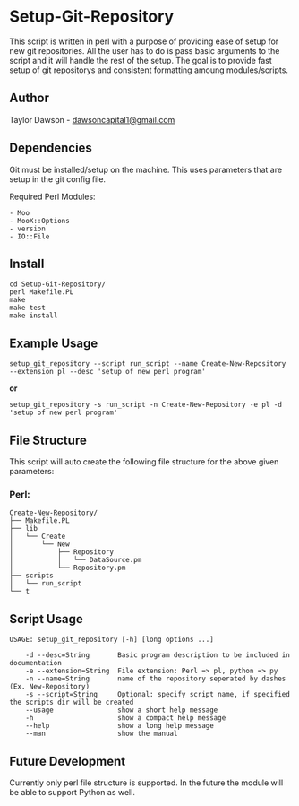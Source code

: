 # Setup-Git-Repository

This script is written in perl with a purpose of providing ease of setup for
new git repositories. All the user has to do is pass basic arguments to the
script and it will handle the rest of the setup. The goal is to provide fast
setup of git repositorys and consistent formatting amoung modules/scripts.

## Author
Taylor Dawson - dawsoncapital1@gmail.com

## Dependencies
Git must be installed/setup on the machine. This uses parameters that are setup
in the git config file.

Required Perl Modules:
```
- Moo
- MooX::Options
- version
- IO::File
```

## Install
```
cd Setup-Git-Repository/
perl Makefile.PL
make
make test
make install
```

## Example Usage
```
setup_git_repository --script run_script --name Create-New-Repository --extension pl --desc 'setup of new perl program'
```
**or**
```
setup_git_repository -s run_script -n Create-New-Repository -e pl -d 'setup of new perl program'
```
## File Structure
This script will auto create the following file structure for the above given
parameters:

### Perl:
```
Create-New-Repository/
├── Makefile.PL
├── lib
│   └── Create
│       └── New
│           ├── Repository
│           │   └── DataSource.pm
│           └── Repository.pm
├── scripts
│   └── run_script
└── t
```

## Script Usage
```
USAGE: setup_git_repository [-h] [long options ...]

    -d --desc=String       Basic program description to be included in documentation
    -e --extension=String  File extension: Perl => pl, python => py
    -n --name=String       name of the repository seperated by dashes (Ex. New-Repository)
    -s --script=String     Optional: specify script name, if specified the scripts dir will be created
    --usage                show a short help message
    -h                     show a compact help message
    --help                 show a long help message
    --man                  show the manual
```
## Future Development
Currently only perl file structure is supported. In the future the module will
be able to support Python as well.
